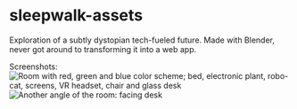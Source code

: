 # sleepwalk-assets
Exploration of a subtly dystopian tech-fueled future. Made with Blender, never got around to transforming it into a web app.

Screenshots:
![Room with red, green and blue color scheme; bed, electronic plant, robo-cat, screens, VR headset, chair and glass desk](todo)
![Another angle of the room: facing desk](todo)
